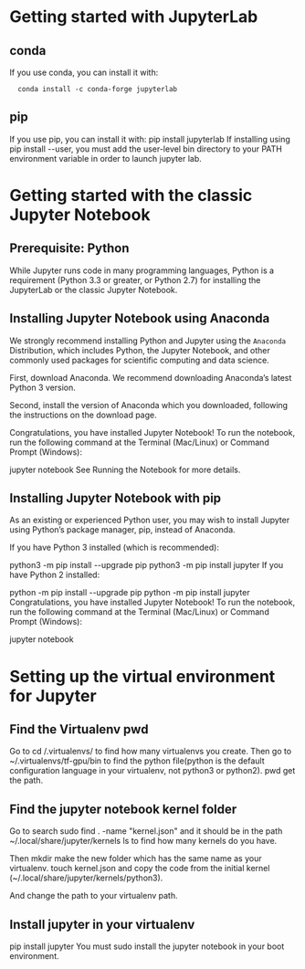 # Getting started with JupyterLab
## conda
If you use conda, you can install it with:
```  
  conda install -c conda-forge jupyterlab
```
## pip
If you use pip, you can install it with:
  pip install jupyterlab
If installing using pip install --user, you must add the user-level bin directory to your PATH environment variable in order to launch jupyter lab.

# Getting started with the classic Jupyter Notebook
## Prerequisite: Python
While Jupyter runs code in many programming languages, Python is a requirement (Python 3.3 or greater, or Python 2.7) for installing the JupyterLab or the classic Jupyter Notebook.

## Installing Jupyter Notebook using Anaconda
We strongly recommend installing Python and Jupyter using the `Anaconda` Distribution, which includes Python, the Jupyter Notebook, and other commonly used packages for scientific computing and data science.

First, download Anaconda. We recommend downloading Anaconda’s latest Python 3 version.

Second, install the version of Anaconda which you downloaded, following the instructions on the download page.

Congratulations, you have installed Jupyter Notebook! To run the notebook, run the following command at the Terminal (Mac/Linux) or Command Prompt (Windows):

  jupyter notebook
See Running the Notebook for more details.

## Installing Jupyter Notebook with pip
As an existing or experienced Python user, you may wish to install Jupyter using Python’s package manager, pip, instead of Anaconda.

If you have Python 3 installed (which is recommended):

  python3 -m pip install --upgrade pip
  python3 -m pip install jupyter
If you have Python 2 installed:

python -m pip install --upgrade pip
python -m pip install jupyter
Congratulations, you have installed Jupyter Notebook! To run the notebook, run the following command at the Terminal (Mac/Linux) or Command Prompt (Windows):

  jupyter notebook
# Setting up the virtual environment for Jupyter
## Find the Virtualenv pwd
Go to
    cd /.virtualenvs/
to find how many virtualenvs you create. Then go to
  ~/.virtualenvs/tf-gpu/bin
to find the python file(python is the default configuration language in your virtualenv, not python3 or python2).
  pwd
get the path.
## Find the jupyter notebook kernel folder
Go to search 
  sudo find . -name "kernel.json"
and it should be in the path
  ~/.local/share/jupyter/kernels
ls to find how many kernels do you have.

Then 
  mkdir
make the new folder which has the same name as your virtualenv.
  touch kernel.json
and copy the code from the initial kernel (~/.local/share/jupyter/kernels/python3).

And change the path to your virtualenv path.
## Install jupyter in your virtualenv
  pip install jupyter
You must sudo install the jupyter notebook in your boot environment.
